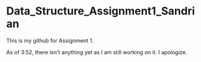 # Data_Structure_Assignment1_Sandrian

This is my github for Assignment 1.

As of 3:52, there isn't anything yet as I am still working on it. I apologize.
